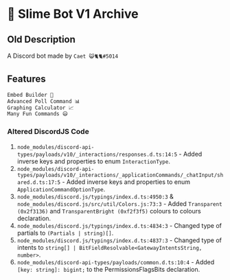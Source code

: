 # 🌳 Slime Bot V1 Archive

## Old Description

A Discord bot made by `Caet 😺🐈🐈#5014`

## Features

```js
Embed Builder 💬
Advanced Poll Command 📊
Graphing Calculator 📈
Many Fun Commands 😃
```

### Altered DiscordJS Code

1. `node_modules/discord-api-types/payloads/v10/_interactions/responses.d.ts:14:5` - Added inverse keys and properties to enum `InteractionType`.
2. `node_modules/discord-api-types/payloads/v10/_interactions/_applicationCommands/_chatInput/shared.d.ts:17:5` - Added inverse keys and properties to enum `ApplicationCommandOptionType`.
3. `node_modules/discord.js/typings/index.d.ts:4950:3` & `node_modules/discord.js/src/util/Colors.js:73:3` - Added `Transparent (0x2f3136)` and `TransparentBright (0xf2f3f5)` colours to colours declaration.
4. `node_modules/discord.js/typings/index.d.ts:4834:3` - Changed type of partials to `(Partials | string)[]`.
5. `node_modules/discord.js/typings/index.d.ts:4837:3` - Changed type of intents to `string[] | BitFieldResolvable<GatewayIntentsString, number>`.
6. `node_modules/discord-api-types/payloads/common.d.ts:10:4` - Added `[key: string]: bigint;` to the PermissionsFlagsBits declaration.
